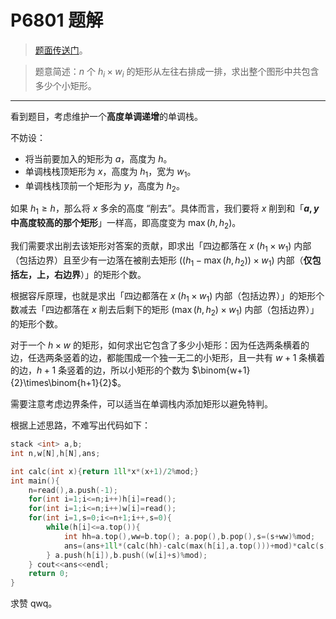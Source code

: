 # P6801 题解

> [题面传送门](https://www.luogu.com.cn/problem/P6801)。

> 题意简述：$n$ 个 $h_i\times w_i$ 的矩形从左往右排成一排，求出整个图形中共包含多少个小矩形。

---

看到题目，考虑维护一个**高度单调递增**的单调栈。

不妨设：
- 将当前要加入的矩形为 $a$，高度为 $h$。
- 单调栈栈顶矩形为 $x$，高度为 $h_1$，宽为 $w_1$。
- 单调栈栈顶前一个矩形为 $y$，高度为 $h_2$。

如果 $h_1\ge h$，那么将 $x$ 多余的高度 “削去”。具体而言，我们要将 $x$ 削到和「**$a,y$ 中高度较高的那个矩形**」一样高，即高度变为 $\max(h,h_2)$。

我们需要求出削去该矩形对答案的贡献，即求出「四边都落在 $x\ (h_1\times w_1)$ 内部（包括边界）且至少有一边落在被削去矩形 $((h_1-\max(h,h_2))\times w_1)$ 内部（**仅包括左，上，右边界**）」的矩形个数。

根据容斥原理，也就是求出「四边都落在 $x\ (h_1\times w_1)$ 内部（包括边界）」的矩形个数减去「四边都落在 $x$ 削去后剩下的矩形 $(\max(h,h_2)\times w_1)$ 内部（包括边界）」的矩形个数。

对于一个 $h\times w$ 的矩形，如何求出它包含了多少小矩形：因为任选两条横着的边，任选两条竖着的边，都能围成一个独一无二的小矩形，且一共有 $w+1$ 条横着的边，$h+1$ 条竖着的边，所以小矩形的个数为 $\binom{w+1}{2}\times\binom{h+1}{2}$。

需要注意考虑边界条件，可以适当在单调栈内添加矩形以避免特判。

根据上述思路，不难写出代码如下：

```cpp
stack <int> a,b;
int n,w[N],h[N],ans;

int calc(int x){return 1ll*x*(x+1)/2%mod;}
int main(){
	n=read(),a.push(-1);
	for(int i=1;i<=n;i++)h[i]=read(); 
	for(int i=1;i<=n;i++)w[i]=read();
	for(int i=1,s=0;i<=n+1;i++,s=0){
		while(h[i]<=a.top()){
			int hh=a.top(),ww=b.top(); a.pop(),b.pop(),s=(s+ww)%mod;
			ans=(ans+1ll*(calc(hh)-calc(max(h[i],a.top()))+mod)*calc(s))%mod;
		} a.push(h[i]),b.push((w[i]+s)%mod);
	} cout<<ans<<endl;
	return 0;
}
```

求赞 qwq。